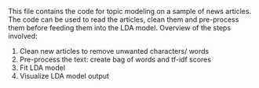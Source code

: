 This file contains the code for topic modeling on a sample of news articles. The code can be used to read the articles, clean them and pre-process them before feeding them into the LDA model. 
Overview of the steps involved:
1. Clean new articles to remove unwanted characters/ words
2. Pre-process the text: create bag of words and tf-idf scores
3. Fit LDA model
4. Visualize LDA model output
